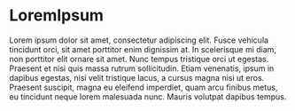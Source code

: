 # LoremIpsum

Lorem ipsum dolor sit amet, consectetur adipiscing elit. Fusce vehicula tincidunt orci, sit amet porttitor enim dignissim at. In scelerisque mi diam, non porttitor elit ornare sit amet. Nunc tempus tristique orci ut egestas. Praesent et nisi quis massa rutrum sollicitudin. Etiam venenatis, ipsum in dapibus egestas, nisi velit tristique lacus, a cursus magna nisi ut eros. Praesent suscipit, magna eu eleifend imperdiet, quam arcu finibus metus, eu tincidunt neque lorem malesuada nunc. Mauris volutpat dapibus tempus. 
